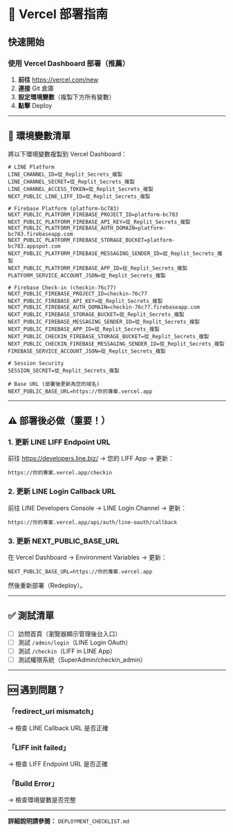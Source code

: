 # 🚀 Vercel 部署指南

## 快速開始

### 使用 Vercel Dashboard 部署（推薦）

1. **前往** https://vercel.com/new
2. **連接** Git 倉庫
3. **設定環境變數**（複製下方所有變數）
4. **點擊** Deploy

---

## 📝 環境變數清單

將以下環境變數複製到 Vercel Dashboard：

```env
# LINE Platform
LINE_CHANNEL_ID=從_Replit_Secrets_複製
LINE_CHANNEL_SECRET=從_Replit_Secrets_複製
LINE_CHANNEL_ACCESS_TOKEN=從_Replit_Secrets_複製
NEXT_PUBLIC_LINE_LIFF_ID=從_Replit_Secrets_複製

# Firebase Platform (platform-bc783)
NEXT_PUBLIC_PLATFORM_FIREBASE_PROJECT_ID=platform-bc783
NEXT_PUBLIC_PLATFORM_FIREBASE_API_KEY=從_Replit_Secrets_複製
NEXT_PUBLIC_PLATFORM_FIREBASE_AUTH_DOMAIN=platform-bc783.firebaseapp.com
NEXT_PUBLIC_PLATFORM_FIREBASE_STORAGE_BUCKET=platform-bc783.appspot.com
NEXT_PUBLIC_PLATFORM_FIREBASE_MESSAGING_SENDER_ID=從_Replit_Secrets_複製
NEXT_PUBLIC_PLATFORM_FIREBASE_APP_ID=從_Replit_Secrets_複製
PLATFORM_SERVICE_ACCOUNT_JSON=從_Replit_Secrets_複製

# Firebase Check-in (checkin-76c77)
NEXT_PUBLIC_FIREBASE_PROJECT_ID=checkin-76c77
NEXT_PUBLIC_FIREBASE_API_KEY=從_Replit_Secrets_複製
NEXT_PUBLIC_FIREBASE_AUTH_DOMAIN=checkin-76c77.firebaseapp.com
NEXT_PUBLIC_FIREBASE_STORAGE_BUCKET=從_Replit_Secrets_複製
NEXT_PUBLIC_FIREBASE_MESSAGING_SENDER_ID=從_Replit_Secrets_複製
NEXT_PUBLIC_FIREBASE_APP_ID=從_Replit_Secrets_複製
NEXT_PUBLIC_CHECKIN_FIREBASE_STORAGE_BUCKET=從_Replit_Secrets_複製
NEXT_PUBLIC_CHECKIN_FIREBASE_MESSAGING_SENDER_ID=從_Replit_Secrets_複製
FIREBASE_SERVICE_ACCOUNT_JSON=從_Replit_Secrets_複製

# Session Security
SESSION_SECRET=從_Replit_Secrets_複製

# Base URL (部署後更新為您的域名)
NEXT_PUBLIC_BASE_URL=https://你的專案.vercel.app
```

---

## ⚠️ 部署後必做（重要！）

### 1. 更新 LINE LIFF Endpoint URL

前往 https://developers.line.biz/ → 您的 LIFF App → 更新：
```
https://你的專案.vercel.app/checkin
```

### 2. 更新 LINE Login Callback URL

前往 LINE Developers Console → LINE Login Channel → 更新：
```
https://你的專案.vercel.app/api/auth/line-oauth/callback
```

### 3. 更新 NEXT_PUBLIC_BASE_URL

在 Vercel Dashboard → Environment Variables → 更新：
```
NEXT_PUBLIC_BASE_URL=https://你的專案.vercel.app
```

然後重新部署（Redeploy）。

---

## ✅ 測試清單

- [ ] 訪問首頁（瀏覽器顯示管理後台入口）
- [ ] 測試 `/admin/login`（LINE Login OAuth）
- [ ] 測試 `/checkin`（LIFF in LINE App）
- [ ] 測試權限系統（SuperAdmin/checkin_admin）

---

## 🆘 遇到問題？

### 「redirect_uri mismatch」
→ 檢查 LINE Callback URL 是否正確

### 「LIFF init failed」
→ 檢查 LIFF Endpoint URL 是否正確

### 「Build Error」
→ 檢查環境變數是否完整

---

**詳細說明請參閱：** `DEPLOYMENT_CHECKLIST.md`
